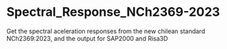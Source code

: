# Spectral_Response_NCh2369-2023
Get the spectral aceleration responses from the new chilean standard NCh2369:2023, and the output for SAP2000 and Risa3D
